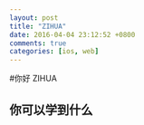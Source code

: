 ```yaml
---
layout: post
title: "ZIHUA"
date: 2016-04-04 23:12:52 +0800
comments: true
categories: [ios, web]
---
```


#你好 ZIHUA

## 你可以学到什么